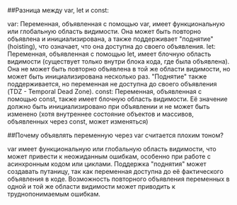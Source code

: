 ##Разница между var, let и const:

var: Переменная, объявленная с помощью var, имеет функциональную или глобальную область видимости. Она может быть повторно объявлена и инициализирована, а также поддерживает "поднятие" (hoisting), что означает, что она доступна до своего объявления.
let: Переменная, объявленная с помощью let, имеет блочную область видимости (существует только внутри блока кода, где была объявлена). Она не может быть повторно объявлена в той же области видимости, но может быть инициализирована несколько раз. "Поднятие" также поддерживается, но переменная не доступна до своего объявления (TDZ - Temporal Dead Zone).
const: Переменная, объявленная с помощью const, также имеет блочную область видимости. Её значение должно быть инициализировано при объявлении и не может быть изменено (хотя внутреннее состояние объектов и массивов, объявленных через const, может изменяться)

##Почему объявлять переменную через var считается плохим тоном?

var имеет функциональную или глобальную область видимости, что может привести к неожиданным ошибкам, особенно при работе с асинхронным кодом или циклами.
Поддержка "поднятия" может создавать путаницу, так как переменная доступна до её фактического объявления в коде.
Возможность повторного объявления переменных в одной и той же области видимости может приводить к труднопонимаемым ошибкам.
